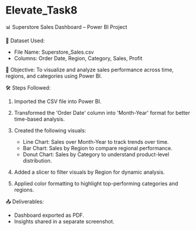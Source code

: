 # Elevate_Task8
📊 Superstore Sales Dashboard – Power BI Project

📁 Dataset Used:
- File Name: Superstore_Sales.csv
- Columns: Order Date, Region, Category, Sales, Profit

📌 Objective:
To visualize and analyze sales performance across time, regions, and categories using Power BI.

🛠️ Steps Followed:

1. Imported the CSV file into Power BI.

2. Transformed the 'Order Date' column into 'Month-Year' format for better time-based analysis.

3. Created the following visuals:
   - Line Chart: Sales over Month-Year to track trends over time.
   - Bar Chart: Sales by Region to compare regional performance.
   - Donut Chart: Sales by Category to understand product-level distribution.

4. Added a slicer to filter visuals by Region for dynamic analysis.

5. Applied color formatting to highlight top-performing categories and regions.

📤 Deliverables:
- Dashboard exported as PDF.
- Insights shared in a separate screenshot.
